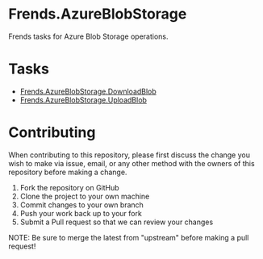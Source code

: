 # Frends.AzureBlobStorage

Frends tasks for Azure Blob Storage operations.

# Tasks

- [Frends.AzureBlobStorage.DownloadBlob](Frends.AzureBlobStorage.DownloadBlob/README.md)
- [Frends.AzureBlobStorage.UploadBlob](Frends.AzureBlobStorage.UploadBlob/README.md)

# Contributing
When contributing to this repository, please first discuss the change you wish to make via issue, email, or any other method with the owners of this repository before making a change.

1. Fork the repository on GitHub
2. Clone the project to your own machine
3. Commit changes to your own branch
4. Push your work back up to your fork
5. Submit a Pull request so that we can review your changes

NOTE: Be sure to merge the latest from "upstream" before making a pull request!
